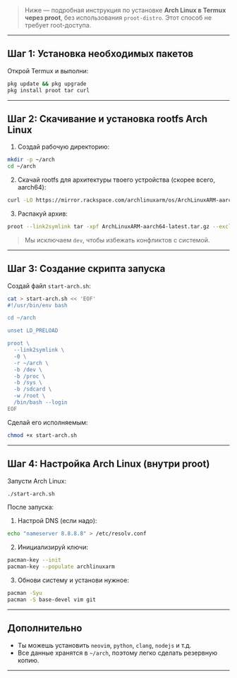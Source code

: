 > Ниже — подробная инструкция по установке **Arch Linux в Termux через proot**, без использования `proot-distro`. Этот способ не требует root-доступа.

---

## **Шаг 1: Установка необходимых пакетов**

Открой Termux и выполни:

```bash
pkg update && pkg upgrade
pkg install proot tar curl
```

---

## **Шаг 2: Скачивание и установка rootfs Arch Linux**

1. Создай рабочую директорию:

```bash
mkdir -p ~/arch
cd ~/arch
```

2. Скачай rootfs для архитектуры твоего устройства (скорее всего, aarch64):

```bash
curl -LO https://mirror.rackspace.com/archlinuxarm/os/ArchLinuxARM-aarch64-latest.tar.gz
```

3. Распакуй архив:

```bash
proot --link2symlink tar -xpf ArchLinuxARM-aarch64-latest.tar.gz --exclude='dev' -C ~/arch
```

> Мы исключаем `dev`, чтобы избежать конфликтов с системой.

---

## **Шаг 3: Создание скрипта запуска**

Создай файл `start-arch.sh`:

```bash
cat > start-arch.sh << 'EOF'
#!/usr/bin/env bash

cd ~/arch

unset LD_PRELOAD

proot \
  --link2symlink \
  -0 \
  -r ~/arch \
  -b /dev \
  -b /proc \
  -b /sys \
  -b /sdcard \
  -w /root \
  /bin/bash --login
EOF
```

Сделай его исполняемым:

```bash
chmod +x start-arch.sh
```

---

## **Шаг 4: Настройка Arch Linux (внутри proot)**

Запусти Arch Linux:

```bash
./start-arch.sh
```

После запуска:

1. Настрой DNS (если надо):

```bash
echo "nameserver 8.8.8.8" > /etc/resolv.conf
```

2. Инициализируй ключи:

```bash
pacman-key --init
pacman-key --populate archlinuxarm
```

3. Обнови систему и установи нужное:

```bash
pacman -Syu
pacman -S base-devel vim git
```

---

## **Дополнительно**

* Ты можешь установить `neovim`, `python`, `clang`, `nodejs` и т.д.
* Все данные хранятся в `~/arch`, поэтому легко сделать резервную копию.

---

